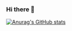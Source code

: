 ### Hi there 👋

[![Anurag's GitHub stats](https://github-readme-stats.vercel.app/api?username=Juanx65&show_icons=true&theme=transparent)](https://github.com/anuraghazra/github-readme-stats)
